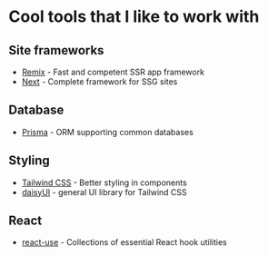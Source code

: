 # Cool tools that I like to work with

## Site frameworks

* [Remix](https://remix.run/) - Fast and competent SSR app framework
* [Next](https://nextjs.org/) - Complete framework for SSG sites

## Database
* [Prisma](https://www.prisma.io/) - ORM supporting common databases

## Styling

* [Tailwind CSS](https://tailwindcss.com/) - Better styling in components
* [daisyUI](https://daisyui.com/) - general UI library for Tailwind CSS

## React

* [react-use](https://github.com/streamich/react-use) - Collections of essential React hook utilities